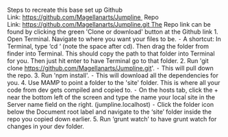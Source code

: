Steps to recreate this base set up
Github Link: https://github.com/Magellanarts/Jumpline 
Repo Link: https://github.com/Magellanarts/Jumpline.git The Repo link can be found by clicking the green 'Clone or download' button at the Github link
	1.	Open Terminal. Navigate to where you want your files to be.
	⁃	A shortcut: In Terminal, type ‘cd ‘ (note the space after cd). Then drag the folder from finder into Terminal. This should copy the path to that folder into Terminal for you. Then just hit enter to have Terminal go to that folder.
	2.	Run 'git clone https://github.com/Magellanarts/Jumpline.git'.
	⁃	This will pull down the repo.
	3.	Run 'npm install'.
	⁃	This will download all the dependencies for you.
	4.	Use MAMP to point a folder to the 'site' folder. This is where all your code from dev gets compiled and copied to.
	⁃	On the hosts tab, click the + near the bottom left of the screen and type the name your local site in the Server name field on the right. (jumpline.localhost)
	⁃	Click the folder icon below the Document root label and navigate to the ‘site’ folder inside the repo you copied down earlier.
	5.	Run ‘grunt watch’ to have grunt watch for changes in your dev folder.

